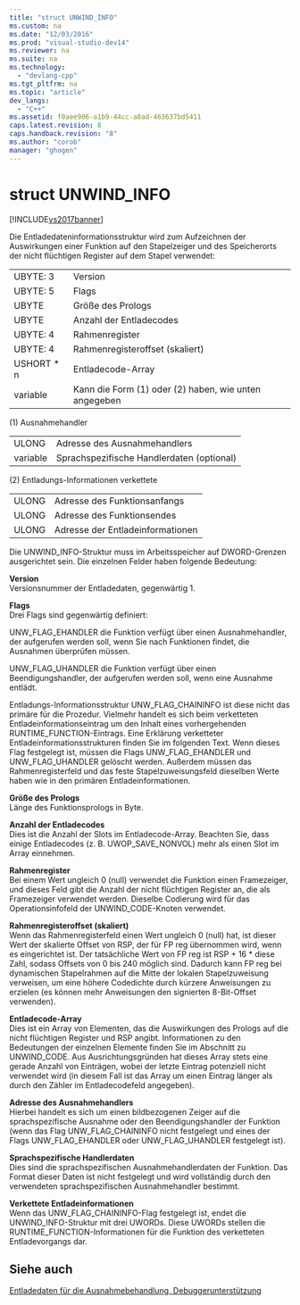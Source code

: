 ```yaml
---
title: "struct UNWIND_INFO"
ms.custom: na
ms.date: "12/03/2016"
ms.prod: "visual-studio-dev14"
ms.reviewer: na
ms.suite: na
ms.technology: 
  - "devlang-cpp"
ms.tgt_pltfrm: na
ms.topic: "article"
dev_langs: 
  - "C++"
ms.assetid: f0aee906-a1b9-44cc-a8ad-463637bd5411
caps.latest.revision: 8
caps.handback.revision: "8"
ms.author: "corob"
manager: "ghogen"
---
```

# struct UNWIND_INFO
[!INCLUDE[vs2017banner](../assembler/inline/includes/vs2017banner.md)]

Die Entladedateninformationsstruktur wird zum Aufzeichnen der Auswirkungen einer Funktion auf den Stapelzeiger und des Speicherorts der nicht flüchtigen Register auf dem Stapel verwendet:  
  
|||  
|-|-|  
|UBYTE: 3|Version|  
|UBYTE: 5|Flags|  
|UBYTE|Größe des Prologs|  
|UBYTE|Anzahl der Entladecodes|  
|UBYTE: 4|Rahmenregister|  
|UBYTE: 4|Rahmenregisteroffset \(skaliert\)|  
|USHORT \* n|Entladecode\-Array|  
|variable|Kann die Form \(1\) oder \(2\) haben, wie unten angegeben|  
  
 \(1\) Ausnahmehandler  
  
|||  
|-|-|  
|ULONG|Adresse des Ausnahmehandlers|  
|variable|Sprachspezifische Handlerdaten \(optional\)|  
  
 \(2\) Entladungs\-Informationen verkettete  
  
|||  
|-|-|  
|ULONG|Adresse des Funktionsanfangs|  
|ULONG|Adresse des Funktionsendes|  
|ULONG|Adresse der Entladeinformationen|  
  
 Die UNWIND\_INFO\-Struktur muss im Arbeitsspeicher auf DWORD\-Grenzen ausgerichtet sein.  Die einzelnen Felder haben folgende Bedeutung:  
  
 **Version**  
 Versionsnummer der Entladedaten, gegenwärtig 1.  
  
 **Flags**  
 Drei Flags sind gegenwärtig definiert:  
  
 UNW\_FLAG\_EHANDLER die Funktion verfügt über einen Ausnahmehandler, der aufgerufen werden soll, wenn Sie nach Funktionen findet, die Ausnahmen überprüfen müssen.  
  
 UNW\_FLAG\_UHANDLER die Funktion verfügt über einen Beendigungshandler, der aufgerufen werden soll, wenn eine Ausnahme entlädt.  
  
 Entladungs\-Informationsstruktur UNW\_FLAG\_CHAININFO ist diese nicht das primäre für die Prozedur.  Vielmehr handelt es sich beim verketteten Entladeinformationseintrag um den Inhalt eines vorhergehenden RUNTIME\_FUNCTION\-Eintrags.  Eine Erklärung verketteter Entladeinformationsstrukturen finden Sie im folgenden Text.  Wenn dieses Flag festgelegt ist, müssen die Flags UNW\_FLAG\_EHANDLER und UNW\_FLAG\_UHANDLER gelöscht werden.  Außerdem müssen das Rahmenregisterfeld und das feste Stapelzuweisungsfeld dieselben Werte haben wie in den primären Entladeinformationen.  
  
 **Größe des Prologs**  
 Länge des Funktionsprologs in Byte.  
  
 **Anzahl der Entladecodes**  
 Dies ist die Anzahl der Slots im Entladecode\-Array.  Beachten Sie, dass einige Entladecodes \(z. B. UWOP\_SAVE\_NONVOL\) mehr als einen Slot im Array einnehmen.  
  
 **Rahmenregister**  
 Bei einem Wert ungleich 0 \(null\) verwendet die Funktion einen Framezeiger, und dieses Feld gibt die Anzahl der nicht flüchtigen Register an, die als Framezeiger verwendet werden. Dieselbe Codierung wird für das Operationsinfofeld der UNWIND\_CODE\-Knoten verwendet.  
  
 **Rahmenregisteroffset \(skaliert\)**  
 Wenn das Rahmenregisterfeld einen Wert ungleich 0 \(null\) hat, ist dieser Wert der skalierte Offset von RSP, der für FP reg übernommen wird, wenn es eingerichtet ist.  Der tatsächliche Wert von FP reg ist RSP \+ 16 \* diese Zahl, sodass Offsets von 0 bis 240 möglich sind.  Dadurch kann FP reg bei dynamischen Stapelrahmen auf die Mitte der lokalen Stapelzuweisung verweisen, um eine höhere Codedichte durch kürzere Anweisungen zu erzielen \(es können mehr Anweisungen den signierten 8\-Bit\-Offset verwenden\).  
  
 **Entladecode\-Array**  
 Dies ist ein Array von Elementen, das die Auswirkungen des Prologs auf die nicht flüchtigen Register und RSP angibt.  Informationen zu den Bedeutungen der einzelnen Elemente finden Sie im Abschnitt zu UNWIND\_CODE.  Aus Ausrichtungsgründen hat dieses Array stets eine gerade Anzahl von Einträgen, wobei der letzte Eintrag potenziell nicht verwendet wird \(in diesem Fall ist das Array um einen Eintrag länger als durch den Zähler im Entladecodefeld angegeben\).  
  
 **Adresse des Ausnahmehandlers**  
 Hierbei handelt es sich um einen bildbezogenen Zeiger auf die sprachspezifische Ausnahme oder den Beendigungshandler der Funktion \(wenn das Flag UNW\_FLAG\_CHAININFO nicht festgelegt und eines der Flags UNW\_FLAG\_EHANDLER oder UNW\_FLAG\_UHANDLER festgelegt ist\).  
  
 **Sprachspezifische Handlerdaten**  
 Dies sind die sprachspezifischen Ausnahmehandlerdaten der Funktion.  Das Format dieser Daten ist nicht festgelegt und wird vollständig durch den verwendeten sprachspezifischen Ausnahmehandler bestimmt.  
  
 **Verkettete Entladeinformationen**  
 Wenn das UNW\_FLAG\_CHAININFO\-Flag festgelegt ist, endet die UNWIND\_INFO\-Struktur mit drei UWORDs.  Diese UWORDs stellen die RUNTIME\_FUNCTION\-Informationen für die Funktion des verketteten Entladevorgangs dar.  
  
## Siehe auch  
 [Entladedaten für die Ausnahmebehandlung, Debuggerunterstützung](../build/unwind-data-for-exception-handling-debugger-support.md)